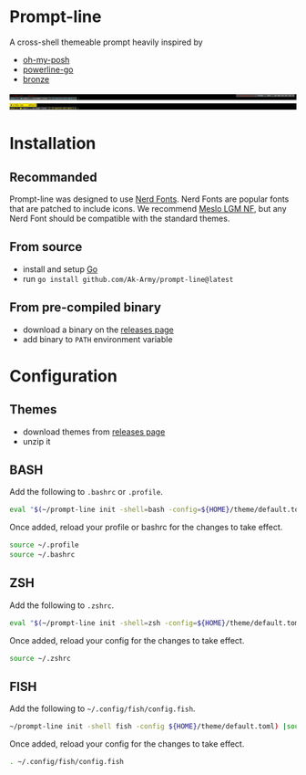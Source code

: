 # Prompt-line
A cross-shell themeable prompt heavily inspired by
* [oh-my-posh](https://github.com/JanDeDobbeleer/oh-my-posh)
* [powerline-go](https://github.com/justjanne/powerline-go)
* [bronze](https://github.com/reujab/bronze)

![](doc/sonicboom_light.png)
![](doc/yellow_cab.png)

# Installation

## Recommanded
Prompt-line was designed to use [Nerd Fonts](https://www.nerdfonts.com/). 
Nerd Fonts are popular fonts that are patched to include icons. 
We recommend [Meslo LGM NF](https://github.com/ryanoasis/nerd-fonts/releases/download/v2.1.0/Meslo.zip), 
but any Nerd Font should be compatible with the standard themes.

## From source
* install and setup [Go](https://go.dev/)
* run `go install github.com/Ak-Army/prompt-line@latest`

## From pre-compiled binary
* download a binary on the [releases page](https://github.com/Ak-Army/prompt-line/releases)
* add binary to `PATH` environment variable

# Configuration

## Themes
* download themes from [releases page](https://github.com/Ak-Army/prompt-line/releases)
* unzip it 

## BASH
Add the following to `.bashrc` or `.profile`.
```bash
eval "$(~/prompt-line init -shell=bash -config=${HOME}/theme/default.toml)"
```
Once added, reload your profile  or bashrc for the changes to take effect.
```bash
source ~/.profile
source ~/.bashrc
```

## ZSH
Add the following to `.zshrc`.
```bash
eval "$(~/prompt-line init -shell=zsh -config=${HOME}/theme/default.toml)"
```
Once added, reload your config for the changes to take effect.
```bash
source ~/.zshrc
``````

## FISH
Add the following to `~/.config/fish/config.fish`.
```bash
~/prompt-line init -shell fish -config ${HOME}/theme/default.toml) |source
```
Once added, reload your config for the changes to take effect.
```bash
. ~/.config/fish/config.fish
```
